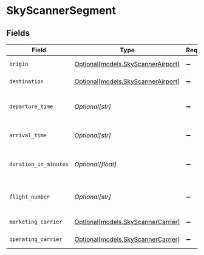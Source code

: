 # SkyScannerSegment


## Fields

| Field                                                                | Type                                                                 | Required                                                             | Description                                                          |
| -------------------------------------------------------------------- | -------------------------------------------------------------------- | -------------------------------------------------------------------- | -------------------------------------------------------------------- |
| `origin`                                                             | [Optional[models.SkyScannerAirport]](../models/skyscannerairport.md) | :heavy_minus_sign:                                                   | The airport information                                              |
| `destination`                                                        | [Optional[models.SkyScannerAirport]](../models/skyscannerairport.md) | :heavy_minus_sign:                                                   | The airport information                                              |
| `departure_time`                                                     | *Optional[str]*                                                      | :heavy_minus_sign:                                                   | The departure time of the segment                                    |
| `arrival_time`                                                       | *Optional[str]*                                                      | :heavy_minus_sign:                                                   | The arrival time of the segment                                      |
| `duration_in_minutes`                                                | *Optional[float]*                                                    | :heavy_minus_sign:                                                   | Duration of the segment in minutes                                   |
| `flight_number`                                                      | *Optional[str]*                                                      | :heavy_minus_sign:                                                   | Flight number for the segment                                        |
| `marketing_carrier`                                                  | [Optional[models.SkyScannerCarrier]](../models/skyscannercarrier.md) | :heavy_minus_sign:                                                   | The carrier details                                                  |
| `operating_carrier`                                                  | [Optional[models.SkyScannerCarrier]](../models/skyscannercarrier.md) | :heavy_minus_sign:                                                   | The carrier details                                                  |